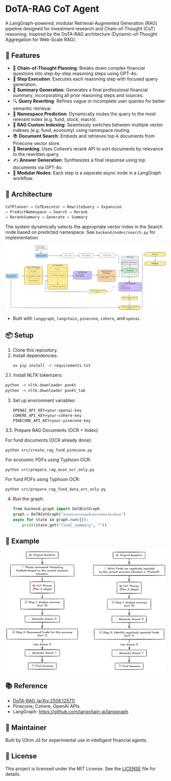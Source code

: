 # DoTA-RAG CoT Agent

A LangGraph-powered, modular Retrieval-Augmented Generation (RAG) pipeline designed for investment research and Chain-of-Thought (CoT) reasoning. Inspired by the DoTA-RAG architecture (Dynamic-of-Thought Aggregation for Web-Scale RAG).

## 🚀 Features

- 🔄 **Chain-of-Thought Planning**: Breaks down complex financial questions into step-by-step reasoning steps using GPT-4o.
- 🧭 **Step Execution**: Executes each reasoning step with focused query generation.
- 📝 **Summary Generation**: Generates a final professional financial summary, incorporating all prior reasoning steps and sources.
- 🔍 **Query Rewriting**: Refines vague or incomplete user queries for better semantic retrieval.
- 🧠 **Namespace Prediction**: Dynamically routes the query to the most relevant index (e.g. fund, stock, macro).
- 🔁 **RAG Custom Indexing**: Seamlessly switches between multiple vector indexes (e.g. fund, economy) using namespace routing.
- 📚 **Document Search**: Embeds and retrieves top-k documents from Pinecone vector store.
- 🎯 **Reranking**: Uses Cohere’s rerank API to sort documents by relevance to the rewritten query.
- ✍️ **Answer Generation**: Synthesizes a final response using top documents via GPT-4o.
- 🧱 **Modular Nodes**: Each step is a separate async node in a LangGraph workflow.
  
## 🧩 Architecture

```
CoTPlanner → CoTExecutor → RewriteQuery → Expansion 
→ PredictNamespace → Search → Rerank 
→ RerankSummary → Generate → Summary
```

The system dynamically selects the appropriate vector index in the Search node based on predicted namespace. See `backend/nodes/search.py` for implementation.

![DoTA-RAG CoT Diagram](images/dota-rag-cot-diagram-no-icon.png)

- Built with `langgraph`, `langchain`, `pinecone`, `cohere`, and `openai`.

## 📦 Setup

1. Clone this repository.
2. Install dependencies:
   ```
   uv pip install -r requirements.txt
   ```
2.1. Install NLTK tokenizers:
   ```bash
   python -m nltk.downloader punkt
   python -m nltk.downloader punkt_tab
   ```
3. Set up environment variables:
   ```
   OPENAI_API_KEY=your-openai-key
   COHERE_API_KEY=your-cohere-key
   PINECONE_API_KEY=your-pinecone-key
   ```

3.5. Prepare RAG Documents (OCR + Index):

   For fund documents (OCR already done):
   ```
   python src/create_rag_fund_pinecone.py
   ```

   For economic PDFs using Typhoon OCR:
   ```
   python src/prepare_rag_econ_ocr_only.py
   ```

   For fund PDFs using Typhoon OCR:
   ```
   python src/prepare_rag_fund_data_orc_only.py
   ```

4. Run the graph:
   ```python
   from backend.graph import DoTACotGraph
   graph = DoTACotGraph("ช่วยแนะนำกองทุนที่เหมาะกับคนวัยเกษียณ")
   async for state in graph.run({}):
       print(state.get("final_summary", ""))
   ```

## 🧾 Example

![Example Question Flow](./images/dota-rag-cot-example-question.png)

## 📚 Reference

- [DoTA-RAG (arXiv:2506.12571)](https://arxiv.org/abs/2506.12571)
- Pinecone, Cohere, OpenAI APIs
- LangGraph: https://github.com/langchain-ai/langgraph

## 🔧 Maintainer

Built by [Ohm Ji] for experimental use in intelligent financial agents.

## 📄 License

This project is licensed under the MIT License. See the [LICENSE](LICENSE) file for details.
